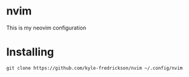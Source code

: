 # nvim
This is my neovim configuration

# Installing
```shell
git clone https://github.com/kyle-fredrickson/nvim ~/.config/nvim
```
